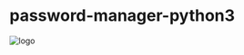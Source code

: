 # password-manager-python3
![logo](https://github.com/user-attachments/assets/7492278d-a5cf-40d9-8a5a-b4dc1039ef7c)
